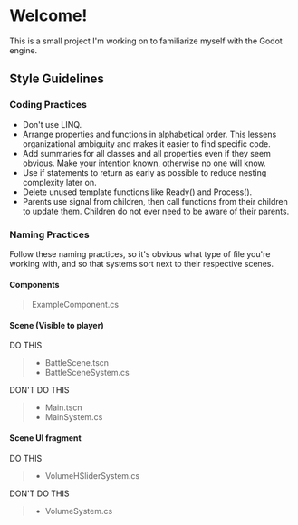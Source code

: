 ﻿# Welcome!

This is a small project I'm working on to familiarize myself with the Godot engine.

## Style Guidelines

### Coding Practices

- Don't use LINQ.
- Arrange properties and functions in alphabetical order. This lessens organizational ambiguity and makes it easier to find specific code.
- Add summaries for all classes and all properties even if they seem obvious. Make your intention known, otherwise no one will know.
- Use if statements to return as early as possible to reduce nesting complexity later on.
- Delete unused template functions like Ready() and Process().
- Parents use signal from children, then call functions from their children to update them. Children do not ever need to be aware of their parents.

### Naming Practices

Follow these naming practices, so it's obvious what type of file you're working with, and so that systems sort next to their respective scenes.

#### Components 
> ExampleComponent.cs

#### Scene (Visible to player)
DO THIS
> - BattleScene.tscn
> - BattleSceneSystem.cs

DON'T DO THIS
> - Main.tscn
> - MainSystem.cs

#### Scene UI fragment
DO THIS
> - VolumeHSliderSystem.cs

DON'T DO THIS
> - VolumeSystem.cs